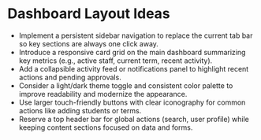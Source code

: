 # Dashboard Layout Ideas

- Implement a persistent sidebar navigation to replace the current tab bar so key sections are always one click away.
- Introduce a responsive card grid on the main dashboard summarizing key metrics (e.g., active staff, current term, recent activity).
- Add a collapsible activity feed or notifications panel to highlight recent actions and pending approvals.
- Consider a light/dark theme toggle and consistent color palette to improve readability and modernize the appearance.
- Use larger touch-friendly buttons with clear iconography for common actions like adding students or terms.
- Reserve a top header bar for global actions (search, user profile) while keeping content sections focused on data and forms.

